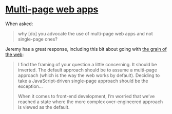 # [Multi-page web apps](https://adactio.com/journal/20442)

When asked:

> why [do] you advocate the use of multi-page web apps and not single-page ones?

Jeremy has a great response, including this bit about going with [the grain of the web](https://frankchimero.com/blog/2015/the-webs-grain/):

> I find the framing of your question a little concerning. It should be inverted. The default approach should be to assume a multi-page approach (which is the way the web works by default). Deciding to take a JavaScript-driven single-page approach should be the exception…
> 
> When it comes to front-end development, I’m worried that we’ve reached a state where the more complex over-engineered approach is viewed as the default.



